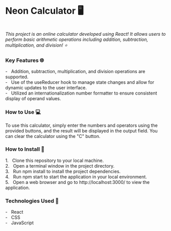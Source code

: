 <h1> Neon Calculator 🖥</h1> <br />
<em> This project is an online calculator developed using React! It allows users to perform basic arithmetic operations including addition, subtraction, multiplication, and division! ⭐️ </em><br />
<h3> Key Features 🌐</h3>
- &nbsp; Addition, subtraction, multiplication, and division operations are supported. <br />
- &nbsp; Use of the useReducer hook to manage state changes and allow for dynamic updates to the user interface. <br />
- &nbsp; Utilized an internationalization number formatter to ensure consistent display of operand values. <br />
<h3> How to Use 💻</h3>
To use this calculator, simply enter the numbers and operators using the provided buttons, and the result will be displayed in the output field. You can clear the calculator using the "C" button.
<h3> How to Install 🔭</h3>
1. &nbsp; Clone this repository to your local machine. <br />
2. &nbsp; Open a terminal window in the project directory. <br />
3. &nbsp; Run npm install to install the project dependencies. <br />
4. &nbsp; Run npm start to start the application in your local environment. <br />
5. &nbsp; Open a web browser and go to http://localhost:3000/ to view the application. <br />
<h3> Technologies Used 🔧</h3>
- &nbsp; React <br />
- &nbsp; CSS <br />
- &nbsp; JavaScript <br />
